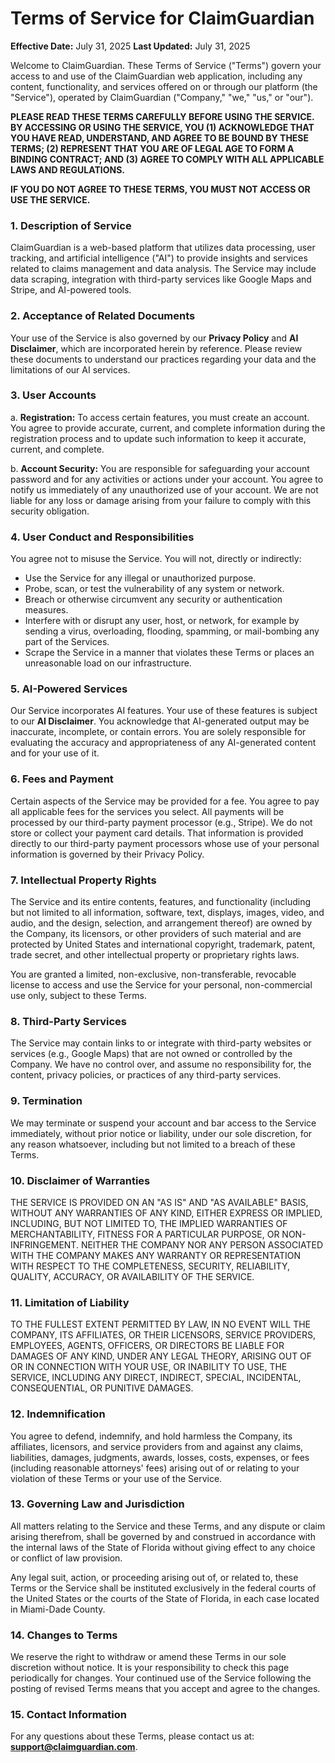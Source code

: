 
# Terms of Service for ClaimGuardian

**Effective Date:** July 31, 2025
**Last Updated:** July 31, 2025

Welcome to ClaimGuardian. These Terms of Service ("Terms") govern your access to and use of the ClaimGuardian web application, including any content, functionality, and services offered on or through our platform (the "Service"), operated by ClaimGuardian ("Company," "we," "us," or "our").

**PLEASE READ THESE TERMS CAREFULLY BEFORE USING THE SERVICE. BY ACCESSING OR USING THE SERVICE, YOU (1) ACKNOWLEDGE THAT YOU HAVE READ, UNDERSTAND, AND AGREE TO BE BOUND BY THESE TERMS; (2) REPRESENT THAT YOU ARE OF LEGAL AGE TO FORM A BINDING CONTRACT; AND (3) AGREE TO COMPLY WITH ALL APPLICABLE LAWS AND REGULATIONS.**

**IF YOU DO NOT AGREE TO THESE TERMS, YOU MUST NOT ACCESS OR USE THE SERVICE.**

### 1. Description of Service

ClaimGuardian is a web-based platform that utilizes data processing, user tracking, and artificial intelligence ("AI") to provide insights and services related to claims management and data analysis. The Service may include data scraping, integration with third-party services like Google Maps and Stripe, and AI-powered tools.

### 2. Acceptance of Related Documents

Your use of the Service is also governed by our **Privacy Policy** and **AI Disclaimer**, which are incorporated herein by reference. Please review these documents to understand our practices regarding your data and the limitations of our AI services.

### 3. User Accounts

a. **Registration:** To access certain features, you must create an account. You agree to provide accurate, current, and complete information during the registration process and to update such information to keep it accurate, current, and complete.

b. **Account Security:** You are responsible for safeguarding your account password and for any activities or actions under your account. You agree to notify us immediately of any unauthorized use of your account. We are not liable for any loss or damage arising from your failure to comply with this security obligation.

### 4. User Conduct and Responsibilities

You agree not to misuse the Service. You will not, directly or indirectly:
- Use the Service for any illegal or unauthorized purpose.
- Probe, scan, or test the vulnerability of any system or network.
- Breach or otherwise circumvent any security or authentication measures.
- Interfere with or disrupt any user, host, or network, for example by sending a virus, overloading, flooding, spamming, or mail-bombing any part of the Services.
- Scrape the Service in a manner that violates these Terms or places an unreasonable load on our infrastructure.

### 5. AI-Powered Services

Our Service incorporates AI features. Your use of these features is subject to our **AI Disclaimer**. You acknowledge that AI-generated output may be inaccurate, incomplete, or contain errors. You are solely responsible for evaluating the accuracy and appropriateness of any AI-generated content and for your use of it.

### 6. Fees and Payment

Certain aspects of the Service may be provided for a fee. You agree to pay all applicable fees for the services you select. All payments will be processed by our third-party payment processor (e.g., Stripe). We do not store or collect your payment card details. That information is provided directly to our third-party payment processors whose use of your personal information is governed by their Privacy Policy.

### 7. Intellectual Property Rights

The Service and its entire contents, features, and functionality (including but not limited to all information, software, text, displays, images, video, and audio, and the design, selection, and arrangement thereof) are owned by the Company, its licensors, or other providers of such material and are protected by United States and international copyright, trademark, patent, trade secret, and other intellectual property or proprietary rights laws.

You are granted a limited, non-exclusive, non-transferable, revocable license to access and use the Service for your personal, non-commercial use only, subject to these Terms.

### 8. Third-Party Services

The Service may contain links to or integrate with third-party websites or services (e.g., Google Maps) that are not owned or controlled by the Company. We have no control over, and assume no responsibility for, the content, privacy policies, or practices of any third-party services.

### 9. Termination

We may terminate or suspend your account and bar access to the Service immediately, without prior notice or liability, under our sole discretion, for any reason whatsoever, including but not limited to a breach of these Terms.

### 10. Disclaimer of Warranties

THE SERVICE IS PROVIDED ON AN "AS IS" AND "AS AVAILABLE" BASIS, WITHOUT ANY WARRANTIES OF ANY KIND, EITHER EXPRESS OR IMPLIED, INCLUDING, BUT NOT LIMITED TO, THE IMPLIED WARRANTIES OF MERCHANTABILITY, FITNESS FOR A PARTICULAR PURPOSE, OR NON-INFRINGEMENT. NEITHER THE COMPANY NOR ANY PERSON ASSOCIATED WITH THE COMPANY MAKES ANY WARRANTY OR REPRESENTATION WITH RESPECT TO THE COMPLETENESS, SECURITY, RELIABILITY, QUALITY, ACCURACY, OR AVAILABILITY OF THE SERVICE.

### 11. Limitation of Liability

TO THE FULLEST EXTENT PERMITTED BY LAW, IN NO EVENT WILL THE COMPANY, ITS AFFILIATES, OR THEIR LICENSORS, SERVICE PROVIDERS, EMPLOYEES, AGENTS, OFFICERS, OR DIRECTORS BE LIABLE FOR DAMAGES OF ANY KIND, UNDER ANY LEGAL THEORY, ARISING OUT OF OR IN CONNECTION WITH YOUR USE, OR INABILITY TO USE, THE SERVICE, INCLUDING ANY DIRECT, INDIRECT, SPECIAL, INCIDENTAL, CONSEQUENTIAL, OR PUNITIVE DAMAGES.

### 12. Indemnification

You agree to defend, indemnify, and hold harmless the Company, its affiliates, licensors, and service providers from and against any claims, liabilities, damages, judgments, awards, losses, costs, expenses, or fees (including reasonable attorneys' fees) arising out of or relating to your violation of these Terms or your use of the Service.

### 13. Governing Law and Jurisdiction

All matters relating to the Service and these Terms, and any dispute or claim arising therefrom, shall be governed by and construed in accordance with the internal laws of the State of Florida without giving effect to any choice or conflict of law provision.

Any legal suit, action, or proceeding arising out of, or related to, these Terms or the Service shall be instituted exclusively in the federal courts of the United States or the courts of the State of Florida, in each case located in Miami-Dade County.

### 14. Changes to Terms

We reserve the right to withdraw or amend these Terms in our sole discretion without notice. It is your responsibility to check this page periodically for changes. Your continued use of the Service following the posting of revised Terms means that you accept and agree to the changes.

### 15. Contact Information

For any questions about these Terms, please contact us at: **support@claimguardian.com**.
